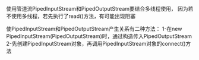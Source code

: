 
使用管道流PipedInputStream和PipedOutputStream要结合多线程使用，
因为若不使用多线程，若先执行了read()方法，有可能出现阻塞

使PipedInputStream和PipedOutputStream产生关系有二种方法：
1-在new PipedInputStream(PipedOutputStream)时，通过构造传入PipedOutputStream
2-先创建PipedInputStream对象，再调用PipedInputStream对象的connect()方法





